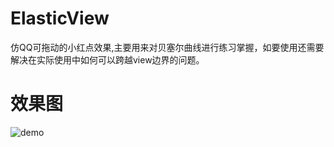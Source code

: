 # ElasticView
仿QQ可拖动的小红点效果,主要用来对贝塞尔曲线进行练习掌握，如要使用还需要解决在实际使用中如何可以跨越view边界的问题。
# 效果图
![demo](http://www.baidu.com/img/bdlogo.gif) 
